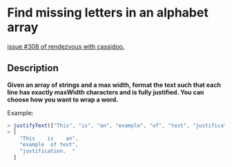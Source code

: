 # Find missing letters in an alphabet array

[issue #308 of rendezvous with cassidoo.](https://buttondown.email/cassidoo/archive/since-we-cannot-change-reality-let-us-change-the/)

## Description

**Given an array of strings and a max width, format the text such that each
line has exactly maxWidth characters and is fully justified.
You can choose how you want to wrap a word.**

Example:

```ts
> justifyText(["This", "is", "an", "example", "of", "text", "justification."], 16)
> [
    "This    is    an",
    "example  of text",
    "justification.  "
  ]
```
